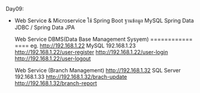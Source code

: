 Day09:

- 	Web Service & Microservice
	ใช้ Spring Boot ฐานข้อมูล MySQL
	Spring Data JDBC / Spring Data JPA

	Web Service							DBMS(Data Base Management Sysyem)
	============						====
eg.	http://192.168.1.22					MySQL 192.168.1.23
	http://192.168.1.22/user-register
	http://192.168.1.22/user-login
	http://192.168.1.22/user-logout

	Web Service (Branch Management)
	http://192.168.1.32					SQL Server 192.168.1.33
	http://192.168.1.32/brach-update	
	http://192.168.1.32/branch-report
	